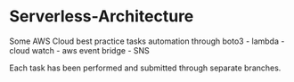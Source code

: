 # Serverless-Architecture
Some AWS Cloud best practice tasks automation through boto3 - lambda - cloud watch - aws event bridge - SNS

Each task has been performed and submitted through separate branches.


